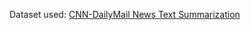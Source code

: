 Dataset used: [CNN-DailyMail News Text Summarization](https://www.kaggle.com/datasets/gowrishankarp/newspaper-text-summarization-cnn-dailymail?resource=download)

